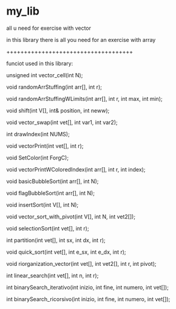 # my_lib
all u need for exercise with vector

in this library there is all you need for an exercise with array

++++++++++++++++++++++++++++++++++++

funciot used in this library:

unsigned int vector_cell(int N);

void randomArrStuffing(int arr[], int r);

void randomArrStuffingWLimits(int arr[], int r, int max, int min);

void shift(int V[], int& position, int neww);

void vector_swap(int vet[], int var1, int var2);

int drawIndex(int NUMS);

void vectorPrint(int vet[], int r);

void SetColor(int ForgC);

void vectorPrintWColoredIndex(int arr[], int r, int index);

void basicBubbleSort(int arr[], int N);

void flagBubbleSort(int arr[], int N);

void insertSort(int V[], int N);

void vector_sort_with_pivot(int V[], int N, int vet2[]);

void selectionSort(int vet[], int r);

int  partition(int vet[], int sx, int dx, int r);

void quick_sort(int vet[], int e_sx, int e_dx, int r);

void riorganization_vector(int vet[], int vet2[], int r, int pivot);

int linear_search(int vet[], int n, int r);

int binarySearch_iterativo(int inizio, int fine, int numero, int vet[]);

int binarySearch_ricorsivo(int inizio, int fine, int numero, int vet[]);
